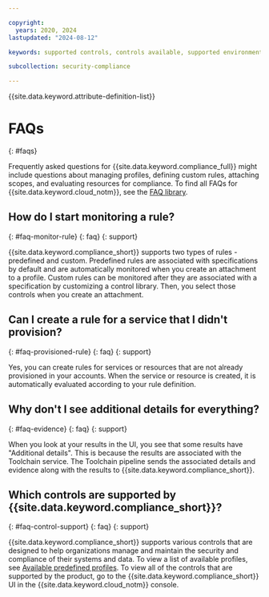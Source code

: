 ```yaml
---

copyright:
  years: 2020, 2024
lastupdated: "2024-08-12"

keywords: supported controls, controls available, supported environments, rule, profile, compliance issue, predefined rules, user-defined rules

subcollection: security-compliance

---
```


{{site.data.keyword.attribute-definition-list}}


# FAQs
{: #faqs}

Frequently asked questions for {{site.data.keyword.compliance_full}} might include questions about managing profiles, defining custom rules, attaching scopes, and evaluating resources for compliance. To find all FAQs for {{site.data.keyword.cloud_notm}}, see the [FAQ library](/docs/faqs).


## How do I start monitoring a rule?
{: #faq-monitor-rule}
{: faq}
{: support}

{{site.data.keyword.compliance_short}} supports two types of rules - predefined and custom. Predefined rules are associated with specifications by default and are automatically monitored when you create an attachment to a profile. Custom rules can be monitored after they are associated with a specification by customizing a control library. Then, you select those controls when you create an attachment.


## Can I create a rule for a service that I didn't provision?
{: #faq-provisioned-rule}
{: faq}
{: support}

Yes, you can create rules for services or resources that are not already provisioned in your accounts. When the service or resource is created, it is automatically evaluated according to your rule definition.

## Why don't I see additional details for everything?
{: #faq-evidence}
{: faq}
{: support}

When you look at your results in the UI, you see that some results have "Additional details". This is because the results are associated with the Toolchain service. The Toolchain pipeline sends the associated details and evidence along with the results to {{site.data.keyword.compliance_short}}.


## Which controls are supported by {{site.data.keyword.compliance_short}}?
{: #faq-control-support}
{: faq}
{: support}

{{site.data.keyword.compliance_short}} supports various controls that are designed to help organizations manage and maintain the security and compliance of their systems and data. To view a list of available profiles, see [Available predefined profiles](/docs/security-compliance?topic=security-compliance-predefined-profiles). To view all of the controls that are supported by the product, go to the {{site.data.keyword.compliance_short}} UI in the {{site.data.keyword.cloud_notm}} console.



